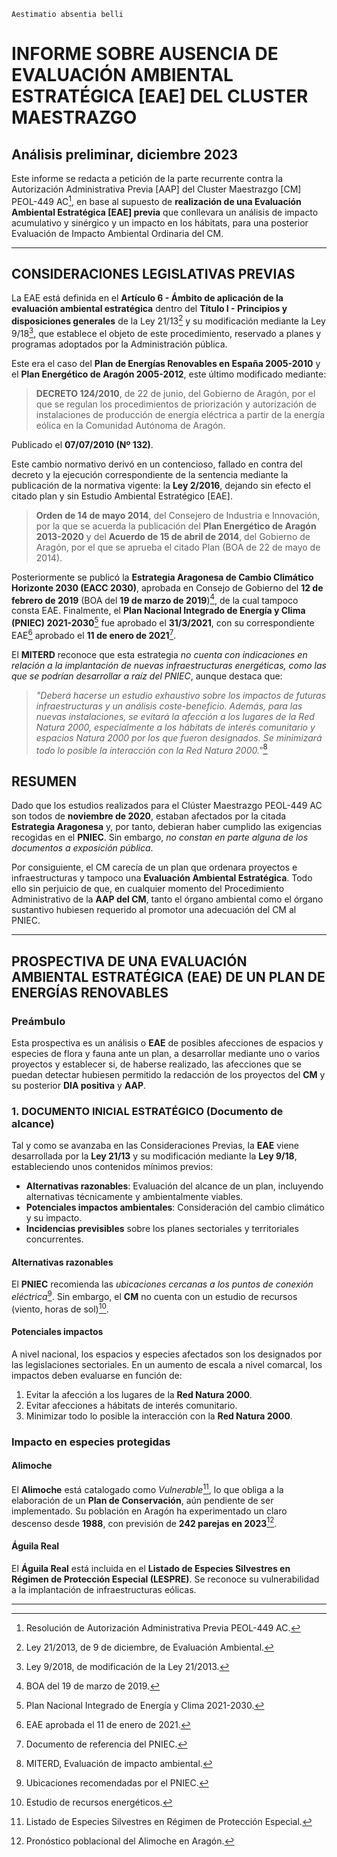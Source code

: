 `Aestimatio absentia belli`

# INFORME SOBRE AUSENCIA DE EVALUACIÓN AMBIENTAL ESTRATÉGICA [EAE] DEL CLUSTER MAESTRAZGO

## Análisis preliminar, diciembre 2023

Este informe se redacta a petición de la parte recurrente contra la Autorización Administrativa Previa [AAP] del Cluster Maestrazgo [CM] PEOL-449 AC[^1], en base al supuesto de **realización de una Evaluación Ambiental Estratégica [EAE] previa** que conllevara un análisis de impacto acumulativo y sinérgico y un impacto en los hábitats, para una posterior Evaluación de Impacto Ambiental Ordinaria del CM.

---

## CONSIDERACIONES LEGISLATIVAS PREVIAS

La EAE está definida en el **Artículo 6 - Ámbito de aplicación de la evaluación ambiental estratégica** dentro del **Título I - Principios y disposiciones generales** de la Ley 21/13[^2] y su modificación mediante la Ley 9/18[^3], que establece el objeto de este procedimiento, reservado a planes y programas adoptados por la Administración pública.

Este era el caso del **Plan de Energías Renovables en España 2005-2010** y el **Plan Energético de Aragón 2005-2012**, este último modificado mediante:

> **DECRETO 124/2010**, de 22 de junio, del Gobierno de Aragón, por el que se regulan los procedimientos de priorización y autorización de instalaciones de producción de energía eléctrica a partir de la energía eólica en la Comunidad Autónoma de Aragón.

Publicado el **07/07/2010 (Nº 132)**.

Este cambio normativo derivó en un contencioso, fallado en contra del decreto y la ejecución correspondiente de la sentencia mediante la publicación de la normativa vigente: la **Ley 2/2016**, dejando sin efecto el citado plan y sin Estudio Ambiental Estratégico [EAE].

> **Orden de 14 de mayo 2014**, del Consejero de Industria e Innovación, por la que se acuerda la publicación del **Plan Energético de Aragón 2013-2020** y del **Acuerdo de 15 de abril de 2014**, del Gobierno de Aragón, por el que se aprueba el citado Plan (BOA de 22 de mayo de 2014).

Posteriormente se publicó la **Estrategia Aragonesa de Cambio Climático Horizonte 2030 (EACC 2030)**, aprobada en Consejo de Gobierno del **12 de febrero de 2019** (BOA del **19 de marzo de 2019**)[^4], de la cual tampoco consta EAE. Finalmente, el **Plan Nacional Integrado de Energía y Clima (PNIEC) 2021-2030**[^5] fue aprobado el **31/3/2021**, con su correspondiente EAE[^7] aprobado el **11 de enero de 2021**[^8].

El **MITERD** reconoce que esta estrategia *no cuenta con indicaciones en relación a la implantación de nuevas infraestructuras energéticas, como las que se podrían desarrollar a raíz del PNIEC*, aunque destaca que:

> *"Deberá hacerse un estudio exhaustivo sobre los impactos de futuras infraestructuras y un análisis coste-beneficio. Además, para las nuevas instalaciones, se evitará la afección a los lugares de la Red Natura 2000, especialmente a los hábitats de interés comunitario y espacios Natura 2000 por los que fueron designados. Se minimizará todo lo posible la interacción con la Red Natura 2000."*[^9]
  

## RESUMEN

Dado que los estudios realizados para el Clúster Maestrazgo PEOL-449 AC son todos de **noviembre de 2020**, estaban afectados por la citada **Estrategia Aragonesa** y, por tanto, debieran haber cumplido las exigencias recogidas en el **PNIEC**. Sin embargo, *no constan en parte alguna de los documentos a exposición pública*.

Por consiguiente, el CM carecía de un plan que ordenara proyectos e infraestructuras y tampoco una **Evaluación Ambiental Estratégica**. Todo ello sin perjuicio de que, en cualquier momento del Procedimiento Administrativo de la **AAP del CM**, tanto el órgano ambiental como el órgano sustantivo hubiesen requerido al promotor una adecuación del CM al PNIEC.

---

## PROSPECTIVA DE UNA EVALUACIÓN AMBIENTAL ESTRATÉGICA (EAE) DE UN PLAN DE ENERGÍAS RENOVABLES

### Preámbulo

Esta prospectiva es un análisis o **EAE** de posibles afecciones de espacios y especies de flora y fauna ante un plan, a desarrollar mediante uno o varios proyectos y establecer si, de haberse realizado, las afecciones que se puedan detectar hubiesen permitido la redacción de los proyectos del **CM** y su posterior **DIA positiva** y **AAP**.

### 1. DOCUMENTO INICIAL ESTRATÉGICO (Documento de alcance)

Tal y como se avanzaba en las Consideraciones Previas, la **EAE** viene desarrollada por la **Ley 21/13** y su modificación mediante la **Ley 9/18**, estableciendo unos contenidos mínimos previos:

- **Alternativas razonables**: Evaluación del alcance de un plan, incluyendo alternativas técnicamente y ambientalmente viables.
- **Potenciales impactos ambientales**: Consideración del cambio climático y su impacto.
- **Incidencias previsibles** sobre los planes sectoriales y territoriales concurrentes.

#### Alternativas razonables

El **PNIEC** recomienda las *ubicaciones cercanas a los puntos de conexión eléctrica*[^14]. Sin embargo, el **CM** no cuenta con un estudio de recursos (viento, horas de sol)[^15].

#### Potenciales impactos

A nivel nacional, los espacios y especies afectados son los designados por las legislaciones sectoriales. En un aumento de escala a nivel comarcal, los impactos deben evaluarse en función de:

1. Evitar la afección a los lugares de la **Red Natura 2000**.
2. Evitar afecciones a hábitats de interés comunitario.
3. Minimizar todo lo posible la interacción con la **Red Natura 2000**.

### Impacto en especies protegidas

#### Alimoche

El **Alimoche** está catalogado como *Vulnerable*[^19], lo que obliga a la elaboración de un **Plan de Conservación**, aún pendiente de ser implementado. Su población en Aragón ha experimentado un claro descenso desde **1988**, con previsión de **242 parejas en 2023**[^27].

#### Águila Real

El **Águila Real** está incluida en el **Listado de Especies Silvestres en Régimen de Protección Especial (LESPRE)**. Se reconoce su vulnerabilidad a la implantación de infraestructuras eólicas.

---

[^1]: Resolución de Autorización Administrativa Previa PEOL-449 AC.
[^2]: Ley 21/2013, de 9 de diciembre, de Evaluación Ambiental.
[^3]: Ley 9/2018, de modificación de la Ley 21/2013.
[^4]: BOA del 19 de marzo de 2019.
[^5]: Plan Nacional Integrado de Energía y Clima 2021-2030.
[^7]: EAE aprobada el 11 de enero de 2021.
[^8]: Documento de referencia del PNIEC.
[^9]: MITERD, Evaluación de impacto ambiental.
[^14]: Ubicaciones recomendadas por el PNIEC.
[^15]: Estudio de recursos energéticos.
[^19]: Listado de Especies Silvestres en Régimen de Protección Especial.
[^27]: Pronóstico poblacional del Alimoche en Aragón.
